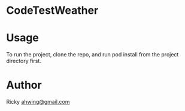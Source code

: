 # CodeTestWeather

# Usage
To run the project, clone the repo, and run pod install from the project directory first.

# Author
Ricky ahwing@gmail.com
